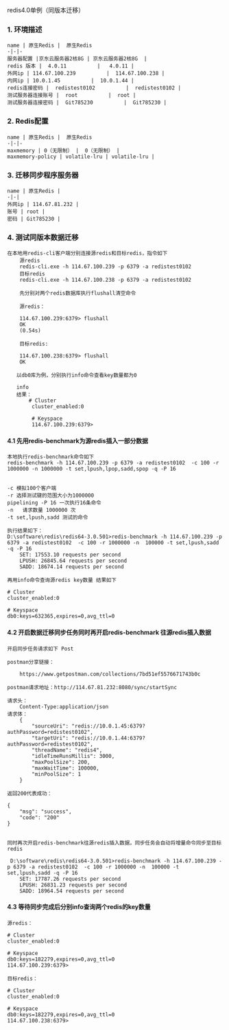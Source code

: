 redis4.0单例（同版本迁移）
### 1. 环境描述 
    name | 原生Redis |  原生Redis
    -|-|-
    服务器配置 |京东云服务器2核8G | 京东云服务器2核8G  |
    redis 版本 |  4.0.11          |   4.0.11 |
    外网ip | 114.67.100.239          |  114.67.100.238 |
    内网ip | 10.0.1.45          |  10.0.1.44 |
    redis连接密码 |  redistest0102          |  redistest0102 |
    测试服务器连接账号 |  root          |  root |
    测试服务器连接密码 |  Git785230          |  Git785230 |
    

### 2. Redis配置 
    name | 原生Redis |  原生Redis
    -|-|-
    maxmemory | 0（无限制） |  0（无限制） |
    maxmemory-policy | volatile-lru | volatile-lru |
    
### 3. 迁移同步程序服务器
    name | 原生Redis | 
    -|-|
    外网ip | 114.67.81.232 |
    账号 | root |
    密码 | Git785230 |
    
### 4. 测试同版本数据迁移
    在本地用redis-cli客户端分别连接源redis和目标redis，指令如下
        源redis
        redis-cli.exe -h 114.67.100.239 -p 6379 -a redistest0102
        目标redis
        redis-cli.exe -h 114.67.100.238 -p 6379 -a redistest0102
        
        先分别对两个redis数据库执行flushall清空命令
        
        源redis：
        
        114.67.100.239:6379> flushall
        OK
        (0.54s)
    
        目标redis:
        
        114.67.100.238:6379> flushall
        OK
       
       以db0库为例，分别执行info命令查看key数量都为0
       
       info
       结果：
           # Cluster
            cluster_enabled:0
        
            # Keyspace
            114.67.100.239:6379>
            
#### 4.1 先用redis-benchmark为源redis插入一部分数据
        
    本地执行redis-benchmark命令如下
    redis-benchmark -h 114.67.100.239 -p 6379 -a redistest0102  -c 100 -r 1000000 -n 1000000 -t set,lpush,lpop,sadd,spop -q -P 16
    
    
    -c 模拟100个客户端
    -r 选择测试键的范围大小为1000000
    pipelining -P 16 一次执行16条命令
    -n   请求数量 1000000 次
    -t set,lpush,sadd 测试的命令
    
    执行结果如下：
    D:\software\redis\redis64-3.0.501>redis-benchmark -h 114.67.100.239 -p 6379 -a redistest0102  -c 100 -r 1000000 -n  100000 -t set,lpush,sadd -q -P 16
        SET: 17553.10 requests per second
        LPUSH: 26845.64 requests per second
        SADD: 18674.14 requests per second
    
    再用info命令查询源redis key数量 结果如下
    
    # Cluster
    cluster_enabled:0
    
    # Keyspace
    db0:keys=632365,expires=0,avg_ttl=0
    
#### 4.2 开启数据迁移同步任务同时再开启redis-benchmark 往源redis插入数据

    开启同步任务请求如下 Post
    
    postman分享链接：
    
        https://www.getpostman.com/collections/7bd51ef5576671743b0c
    
    postman请求地址：http://114.67.81.232:8080/sync/startSync
    
    请求头： 
        Content-Type:application/json
    请求体：
        {
            "sourceUri": "redis://10.0.1.45:6379?authPassword=redistest0102",
            "targetUri": "redis://10.0.1.44:6379?authPassword=redistest0102",
            "threadName": "redis4",
            "idleTimeRunsMillis": 3000,
            "maxPoolSize": 200,
            "maxWaitTime": 100000,
            "minPoolSize": 1
        }
        
    返回200代表成功：
    
    {
        "msg": "success",
        "code": "200"
    }
    
    
    同时再次开启redis-benchmark往源redis插入数据，同步任务会自动将增量命令同步至目标redis
    
     D:\software\redis\redis64-3.0.501>redis-benchmark -h 114.67.100.239 -p 6379 -a redistest0102  -c 100 -r 1000000 -n  100000 -t set,lpush,sadd -q -P 16
        SET: 17787.26 requests per second
        LPUSH: 26831.23 requests per second
        SADD: 18964.54 requests per second


#### 4.3 等待同步完成后分别info查询两个redis的key数量

    源redis：
        
    # Cluster
    cluster_enabled:0
    
    # Keyspace
    db0:keys=182279,expires=0,avg_ttl=0
    114.67.100.239:6379>
        
    目标redis：
    
    # Cluster
    cluster_enabled:0
    
    # Keyspace
    db0:keys=182279,expires=0,avg_ttl=0
    114.67.100.238:6379>